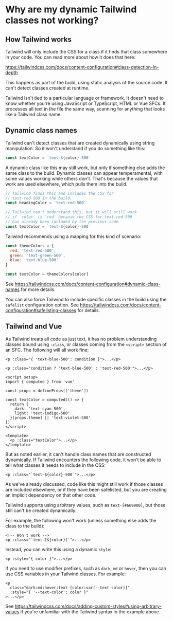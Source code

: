 # Why are my dynamic Tailwind classes not working?

## How Tailwind works

Tailwind will only include the CSS for a class if it finds that class somewhere in your code. You can read more about how it does that here:

<https://tailwindcss.com/docs/content-configuration#class-detection-in-depth>

This happens as part of the build, using static analysis of the source code. It can't detect classes created at runtime.

Tailwind isn't tied to a particular language or framework. It doesn't need to know whether you're using JavaScript or TypeScript, HTML or Vue SFCs. It processes all text in the file the same way, scanning for anything that looks like a Tailwind class name.

## Dynamic class names

Tailwind can't detect classes that are created dynamically using string manipulation. So it won't understand if you do something like this:

```js
const textColor = `text-${color}-500`
```

A dynamic class like this may still work, but only if something else adds the same class to the build. Dynamic classes can appear temperamental, with some values working while others don't. That's because the values that work are used elsewhere, which pulls them into the build.

```js
// Tailwind finds this and includes the CSS for
// text-red-500 in the build.
const headingColor = 'text-red-500'

// Tailwind can't understand this, but it will still work
// if `color` is 'red' because the CSS for text-red-500
// has already been included by the previous code.
const textColor = `text-${color}-500`
```

Tailwind recommends using a mapping for this kind of scenario:

```js
const themeColors = {
  red: 'text-red-500',
  green: 'text-green-500',
  blue: 'text-blue-500'
}

const textColor = themeColors[color]
```

See <https://tailwindcss.com/docs/content-configuration#dynamic-class-names> for more details.

You can also force Tailwind to include specific classes in the build using the `safelist` configuration option. See <https://tailwindcss.com/docs/content-configuration#safelisting-classes> for details.

## Tailwind and Vue

As Tailwind treats all code as just text, it has no problem understanding classes bound using `:class`, or classes coming from the `<script>` section of an SFC. The following will all work fine:

```vue-html
<p :class="{ 'text-blue-500': condition }">...</p>
```

```vue-html
<p :class="condition ? 'text-blue-500' : 'text-red-500'">...</p>
```

```vue
<script setup>
import { computed } from 'vue'

const props = defineProps(['theme'])

const textColor = computed(() => {
  return {
    dark: 'text-cyan-500',
    light: 'text-indigo-500'
  }[props.theme] || 'text-violet-500'
})
</script>

<template>
  <p :class="textColor">...</p>
</template>
```

But as noted earlier, it can't handle class names that are constructed dynamically. If Tailwind encounters the following code, it won't be able to tell what classes it needs to include in the CSS:

```vue-html
<p :class="`text-${color}-500`">...</p>
```

As we've already discussed, code like this might still work if those classes are included elsewhere, or if they have been safelisted, but you are creating an implicit dependency on that other code.

Tailwind supports using arbitrary values, such as `text-[#669900]`, but those still can't be created dynamically.

For example, the following won't work (unless something else adds the class to the build):

```vue-html
<!-- Won't work -->
<p :class="`text-[${color}]`">...</p>
```

Instead, you can write this using a dynamic `style`:

```vue-html
<p :style="{ color }">...</p>
```

If you need to use modifier prefixes, such as `dark`, `md` or `hover`, then you can use CSS variables in your Tailwind classes. For example:

```vue-html
<p
  class="dark:md:hover:text-[color:var(--text-color)]"
  :style="{ '--text-color': color }"
>...</p>
```

See <https://tailwindcss.com/docs/adding-custom-styles#using-arbitrary-values> if you're unfamiliar with the Tailwind syntax in the example above.
